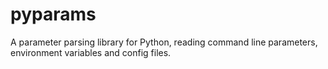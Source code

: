 # pyparams
A parameter parsing library for Python, reading command line parameters, environment variables and config files.
